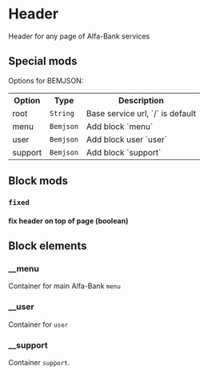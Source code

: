 # Header

Header for any page of Alfa-Bank services

## Special mods

Options for BEMJSON:

<table>
    <tr>
        <th>Option</th>
        <th>Type</th>
        <th>Description</th>
    </tr>
    <tr>
        <td>root</td>
        <td>
            <code>String</code>
        </td>
        <td>Base service url, `/` is default</td>
    </tr>
    <tr>
        <td>menu</td>
        <td>
            <code>Bemjson</code>
        </td>
        <td>Add block `menu`</td>
    </tr>
    <tr>
        <td>user</td>
        <td>
            <code>Bemjson</code>
        </td>
        <td>Add block user `user`</td>
    </tr>
    <tr>
        <td>support</td>
        <td>
            <code>Bemjson</code>
        </td>
        <td>Add block `support`</td>
    </tr>
</table>

## Block mods

### `fixed`

#### fix header on top of page (boolean)

## Block elements

### __menu

Container for main Alfa-Bank `menu`

### __user

Container for `user`

### __support

Container `support`.
